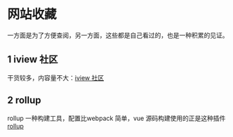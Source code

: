 # 网站收藏

一方面是为了方便查阅，另一方面，这些都是自己看过的，也是一种积累的见证。

## 1 iview 社区


干货较多，内容量不大：[iview 社区](https://dev.iviewui.com/articles)

## 2 rollup 

rollup 一种构建工具，配置比webpack 简单，vue 源码构建使用的正是这种插件 [rollup](https://www.rollupjs.com/guide/zh#-configuration-files-)